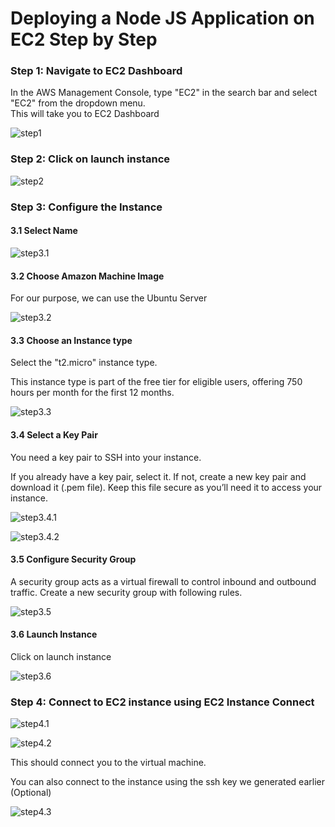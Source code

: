 # Deploying a Node JS Application on EC2 Step by Step

### Step 1: Navigate to EC2 Dashboard
In the AWS Management Console, type "EC2" in the search bar and select "EC2" from the dropdown menu.  
This will take you to EC2 Dashboard

![step1](https://github.com/tirthraj07/deploy-nodejs-on-ec2/blob/main/public/step1.png?raw=true)

### Step 2: Click on launch instance
  
![step2](https://github.com/tirthraj07/deploy-nodejs-on-ec2/blob/main/public/step2.png?raw=true)

### Step 3: Configure the Instance

#### 3.1 Select Name
![step3.1](https://github.com/tirthraj07/deploy-nodejs-on-ec2/blob/main/public/step3.png?raw=true)

#### 3.2 Choose Amazon Machine Image 
For our purpose, we can use the Ubuntu Server  

![step3.2](https://github.com/tirthraj07/deploy-nodejs-on-ec2/blob/main/public/step4.png?raw=true)

#### 3.3 Choose an Instance type
Select the "t2.micro" instance type.  

This instance type is part of the free tier for eligible users, offering 750 hours per month for the first 12 months.  

![step3.3](https://github.com/tirthraj07/deploy-nodejs-on-ec2/blob/main/public/step5.png?raw=true)

#### 3.4 Select a Key Pair
You need a key pair to SSH into your instance.  

If you already have a key pair, select it. If not, create a new key pair and download it (.pem file). Keep this file secure as you’ll need it to access your instance.

![step3.4.1](https://github.com/tirthraj07/deploy-nodejs-on-ec2/blob/main/public/step6.png?raw=true)

![step3.4.2](https://github.com/tirthraj07/deploy-nodejs-on-ec2/blob/main/public/step7.png?raw=true)

#### 3.5 Configure Security Group
A security group acts as a virtual firewall to control inbound and outbound traffic.
Create a new security group with following rules.

![step3.5](https://github.com/tirthraj07/deploy-nodejs-on-ec2/blob/main/public/step8.png?raw=true)

#### 3.6 Launch Instance
Click on launch instance

![step3.6](https://github.com/tirthraj07/deploy-nodejs-on-ec2/blob/main/public/step9.png?raw=true)


### Step 4: Connect to EC2 instance using EC2 Instance Connect

![step4.1](https://github.com/tirthraj07/deploy-nodejs-on-ec2/blob/main/public/step10.png?raw=true)

![step4.2](https://github.com/tirthraj07/deploy-nodejs-on-ec2/blob/main/public/step11.png?raw=true)

This should connect you to the virtual machine.

You can also connect to the instance using the ssh key we generated earlier (Optional)

![step4.3](https://github.com/tirthraj07/deploy-nodejs-on-ec2/blob/main/public/step12.png?raw=true)
